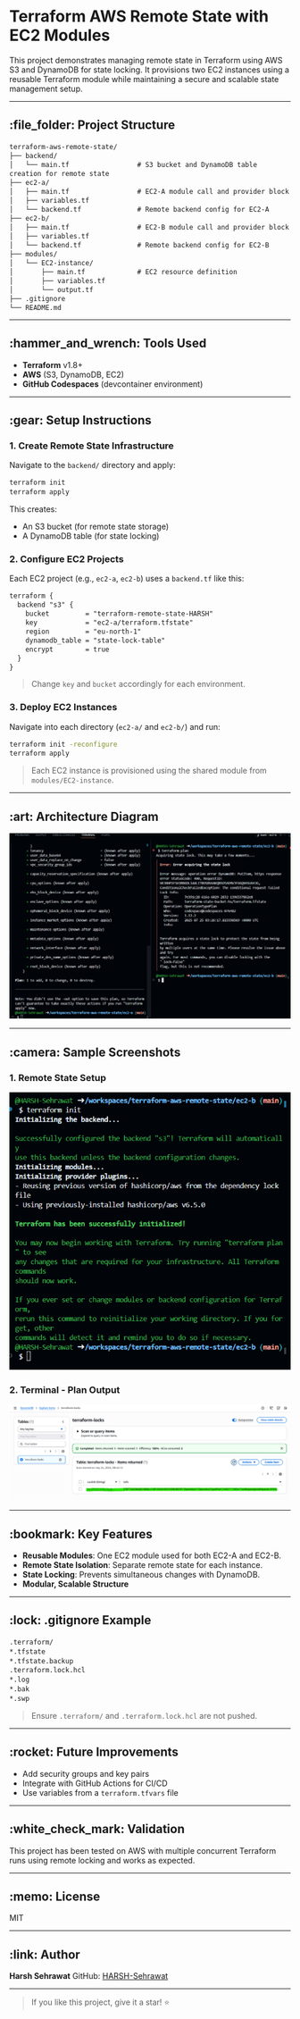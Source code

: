 # Terraform AWS Remote State with EC2 Modules

This project demonstrates managing remote state in Terraform using AWS S3 and DynamoDB for state locking. It provisions two EC2 instances using a reusable Terraform module while maintaining a secure and scalable state management setup.

---

## \:file\_folder: Project Structure

```
terraform-aws-remote-state/
├── backend/
│   └── main.tf                 # S3 bucket and DynamoDB table creation for remote state
├── ec2-a/
│   ├── main.tf                 # EC2-A module call and provider block
│   ├── variables.tf
│   └── backend.tf              # Remote backend config for EC2-A
├── ec2-b/
│   ├── main.tf                 # EC2-B module call and provider block
│   ├── variables.tf
│   └── backend.tf              # Remote backend config for EC2-B
├── modules/
│   └── EC2-instance/
│       ├── main.tf             # EC2 resource definition
│       ├── variables.tf
│       └── output.tf
├── .gitignore
└── README.md
```

---

## \:hammer\_and\_wrench: Tools Used

* **Terraform** v1.8+
* **AWS** (S3, DynamoDB, EC2)
* **GitHub Codespaces** (devcontainer environment)

---

## \:gear: Setup Instructions

### 1. Create Remote State Infrastructure

Navigate to the `backend/` directory and apply:

```bash
terraform init
terraform apply
```

This creates:

* An S3 bucket (for remote state storage)
* A DynamoDB table (for state locking)

### 2. Configure EC2 Projects

Each EC2 project (e.g., `ec2-a`, `ec2-b`) uses a `backend.tf` like this:

```hcl
terraform {
  backend "s3" {
    bucket         = "terraform-remote-state-HARSH"
    key            = "ec2-a/terraform.tfstate"
    region         = "eu-north-1"
    dynamodb_table = "state-lock-table"
    encrypt        = true
  }
}
```

> Change `key` and `bucket` accordingly for each environment.

### 3. Deploy EC2 Instances

Navigate into each directory (`ec2-a/` and `ec2-b/`) and run:

```bash
terraform init -reconfigure
terraform apply
```

> Each EC2 instance is provisioned using the shared module from `modules/EC2-instance`.

---

## \:art: Architecture Diagram

![Architecture](./screenshots/Screenshot%202025-07-25%20085643.png)

---

## \:camera: Sample Screenshots

### 1. Remote State Setup

![S3 & DynamoDB](./screenshots/Screenshot%202025-07-25%20082215.png)

### 2. Terminal - Plan Output

![Terraform Plan](./screenshots/Screenshot%202025-07-25%20084231.png)

---

## \:bookmark: Key Features

* **Reusable Modules**: One EC2 module used for both EC2-A and EC2-B.
* **Remote State Isolation**: Separate remote state for each instance.
* **State Locking**: Prevents simultaneous changes with DynamoDB.
* **Modular, Scalable Structure**

---

## \:lock: .gitignore Example

```bash
.terraform/
*.tfstate
*.tfstate.backup
.terraform.lock.hcl
*.log
*.bak
*.swp
```

> Ensure `.terraform/` and `.terraform.lock.hcl` are not pushed.

---

## \:rocket: Future Improvements

* Add security groups and key pairs
* Integrate with GitHub Actions for CI/CD
* Use variables from a `terraform.tfvars` file

---

## \:white\_check\_mark: Validation

This project has been tested on AWS with multiple concurrent Terraform runs using remote locking and works as expected.

---

## \:memo: License

MIT

---

## \:link: Author

**Harsh Sehrawat**
GitHub: [HARSH-Sehrawat](https://github.com/HARSH-Sehrawat)

---

> If you like this project, give it a star! ⭐
